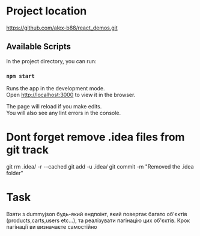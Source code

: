 # Project location
https://github.com/alex-b88/react_demos.git

## Available Scripts

In the project directory, you can run:

### `npm start`

Runs the app in the development mode.\
Open [http://localhost:3000](http://localhost:3000) to view it in the browser.

The page will reload if you make edits.\
You will also see any lint errors in the console.


# Dont forget remove .idea files from git track
git rm .idea/ -r --cached
git add -u .idea/
git commit -m "Removed the .idea folder"

# Task
Взяти з dummyjson будь-який ендпоінт, який повертає багато об'єктів (products,carts,users etc...), та реалізувати пагінацію цих об'єктів. Крок пагінації ви визначаєте самостійно

